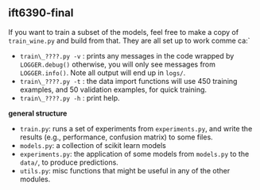 ift6390-final
-------------

If you want to train a subset of the models, feel free to make a copy of `train_wine.py`
and build from that. They are all set up to work comme ca:`

+ `train\_????.py -v` : prints any messages in the code wrapped by `LOGGER.debug()` otherwise, you will only see messages from `LOGGER.info()`. Note all output will end up in `logs/`.
+ `train\_????.py -t` : the data import functions will use 450 training examples, and 50 validation examples, for quick training.
+ `train\_????.py -h` : print help.


**general structure**

+ `train.py`: runs a set of experiments from `experiments.py`, and write the results (e.g., performance, confusion matrix) to some files.
+ `models.py`: a collection of scikit learn models
+ `experiments.py`: the application of some models from `models.py` to the `data/`, to produce predictions.
+ `utils.py`: misc functions that might be useful in any of the other modules.

